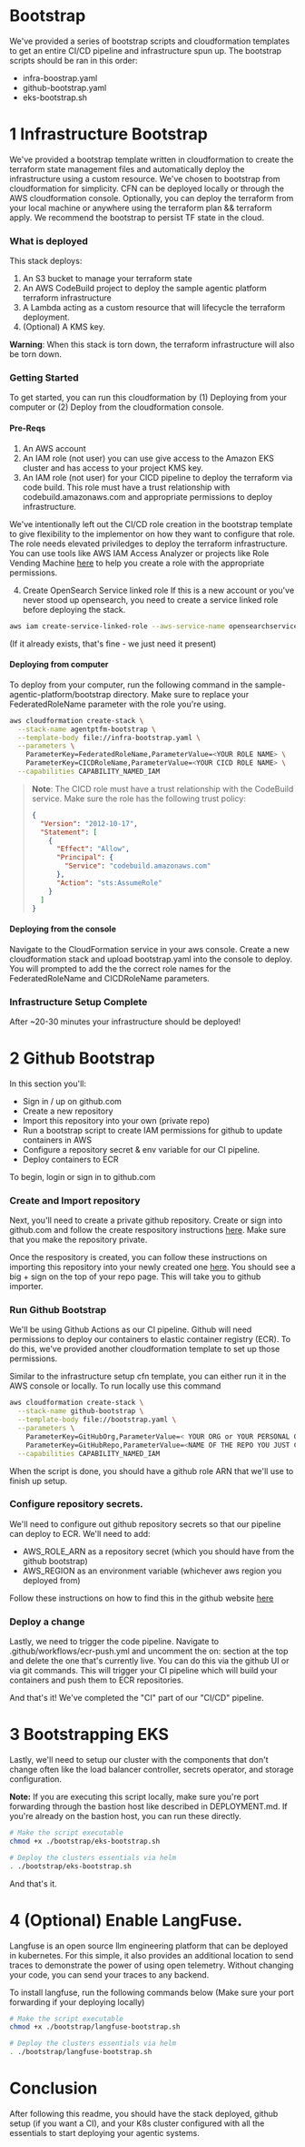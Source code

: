 # Bootstrap
We've provided a series of bootstrap scripts and cloudformation templates to get an entire CI/CD pipeline and infrastructure spun up. The bootstrap scripts should be ran in this order:
* infra-boostrap.yaml
* github-bootstrap.yaml
* eks-bootstrap.sh

# 1 Infrastructure Bootstrap
We've provided a bootstrap template written in cloudformation to create the terraform state management files and automatically deploy the infrastructure using a custom resource. We've chosen to bootstrap from cloudformation for simplicity. CFN can be deployed locally or through the AWS cloudformation console. Optionally, you can deploy the terraform from your local machine or anywhere using the terraform plan && terraform apply. We recommend the bootstrap to persist TF state in the cloud. 

### What is deployed
This stack deploys: 
1. An S3 bucket to manage your terraform state
2. An AWS CodeBuild project to deploy the sample agentic platform terraform infrastructure
3. A Lambda acting as a custom resource that will lifecycle the terraform deployment. 
5. (Optional) A KMS key. 

**Warning**: When this stack is torn down, the terraform infrastructure will also be torn down. 

### Getting Started
To get started, you can run this cloudformation by (1) Deploying from your computer or (2) Deploy from the cloudformation console.

#### Pre-Reqs
1. An AWS account 
2. An IAM role (not user) you can use give access to the Amazon EKS cluster and has access to your project KMS key.
3. An IAM role (not user) for your CICD pipeline to deploy the terraform via code build. This role must have a trust relationship with codebuild.amazonaws.com and appropriate permissions to deploy infrastructure.

We've intentionally left out the CI/CD role creation in the bootstrap template to give flexibility to the implementor on how they want to configure that role. The role needs elevated priviledges to deploy the terraform infrastructure. You can use tools like AWS IAM Access Analyzer or projects like Role Vending Machine [here](https://github.com/aws-samples/role-vending-machine) to help you create a role with the appropriate permissions.

4. Create OpenSearch Service linked role
If this is a new account or you've never stood up opensearch, you need to create a service linked role before deploying the stack.

```bash
aws iam create-service-linked-role --aws-service-name opensearchservice.amazonaws.com
```
(If it already exists, that's fine - we just need it present)


#### Deploying from computer
To deploy from your computer, run the following command in the sample-agentic-platform/bootstrap directory. Make sure to replace your FederatedRoleName parameter with the role you're using. 
```bash
aws cloudformation create-stack \
  --stack-name agentptfm-bootstrap \
  --template-body file://infra-bootstrap.yaml \
  --parameters \
    ParameterKey=FederatedRoleName,ParameterValue=<YOUR ROLE NAME> \
    ParameterKey=CICDRoleName,ParameterValue=<YOUR CICD ROLE NAME> \
  --capabilities CAPABILITY_NAMED_IAM
```

> **Note**: The CICD role must have a trust relationship with the CodeBuild service. Make sure the role has the following trust policy:
> ```json
> {
>   "Version": "2012-10-17",
>   "Statement": [
>     {
>       "Effect": "Allow",
>       "Principal": {
>         "Service": "codebuild.amazonaws.com"
>       },
>       "Action": "sts:AssumeRole"
>     }
>   ]
> }
> ```
#### Deploying from the console
Navigate to the CloudFormation service in your aws console. Create a new cloudformation stack and upload bootstrap.yaml into the console to deploy. You will prompted to add the the correct role names for the FederatedRoleName and CICDRoleName parameters.

### Infrastructure Setup Complete
After ~20-30 minutes your infrastructure should be deployed!

# 2 Github Bootstrap
In this section you'll:
* Sign in / up on github.com
* Create a new repository
* Import this repository into your own (private repo)
* Run a bootstrap script to create IAM permissions for github to update containers in AWS
* Configure a repository secret & env variable for our CI pipeline.
* Deploy containers to ECR

To begin, login or sign in to github.com

### Create and Import repository
Next, you'll need to create a private github repository. Create or sign into github.com and follow the create respository instructions [here](https://docs.github.com/en/repositories/creating-and-managing-repositories/quickstart-for-repositories). Make sure that you make the repository private.

Once the respository is created, you can follow these instructions on importing this repository into your newly created one [here](https://docs.github.com/en/migrations/importing-source-code/using-github-importer/importing-a-repository-with-github-importer). You should see a big + sign on the top of your repo page. This will take you to github importer.


### Run Github Bootstrap
We'll be using Github Actions as our CI pipeline. Github will need permissions to deploy our containers to elastic container registry (ECR). To do this, we've provided another cloudformation template to set up those permissions. 

Similar to the infrastructure setup cfn template, you can either run it in the AWS console or locally. To run locally use this command
```bash
aws cloudformation create-stack \
  --stack-name github-bootstrap \
  --template-body file://bootstrap.yaml \
  --parameters \
    ParameterKey=GitHubOrg,ParameterValue=< YOUR ORG or YOUR PERSONAL GITHUB USER ID > \
    ParameterKey=GitHubRepo,ParameterValue=<NAME OF THE REPO YOU JUST CREATED> \
  --capabilities CAPABILITY_NAMED_IAM
```

When the script is done, you should have a github role ARN that we'll use to finish up setup. 

### Configure repository secrets. 
We'll need to configure out github repository secrets so that our pipeline can deploy to ECR. We'll need to add:
* AWS_ROLE_ARN as a repository secret (which you should have from the github bootstrap)
* AWS_REGION as an environment variable (whichever aws region you deployed from)

Follow these instructions on how to find this in the github website [here](https://docs.github.com/en/actions/security-for-github-actions/security-guides/using-secrets-in-github-actions)

### Deploy a change
Lastly, we need to trigger the code pipeline. Navigate to .github/workflows/ecr-push.yml and uncomment the on: section at the top and delete the one that's currently live. You can do this via the github UI or via git commands. This will trigger your CI pipeline which will build your containers and push them to ECR repositories.

And that's it! We've completed the "CI" part of our "CI/CD" pipeline.


# 3 Bootstrapping EKS
Lastly, we'll need to setup our cluster with the components that don't change often like the load balancer controller, secrets operator, and storage configuration.

**Note:** If you are executing this script locally, make sure you're port forwarding through the bastion host like described in DEPLOYMENT.md. If you're already on the bastion host, you can run these directly.

```bash
# Make the script executable
chmod +x ./bootstrap/eks-bootstrap.sh 

# Deploy the clusters essentials via helm
. ./bootstrap/eks-bootstrap.sh
```

And that's it. 

# 4 (Optional) Enable LangFuse. 
Langfuse is an open source llm engineering platform that can be deployed in kubernetes. For this simple, it also provides an additional location to send traces to demonstrate the power of using open telemetry. Without changing your code, you can send your traces to any backend. 

To install langfuse, run the following commands below (Make sure your port forwarding if your deploying locally)

```bash
# Make the script executable
chmod +x ./bootstrap/langfuse-bootstrap.sh 

# Deploy the clusters essentials via helm
. ./bootstrap/langfuse-bootstrap.sh 
```

# Conclusion
After following this readme, you should have the stack deployed, github setup (if you want a CI), and your K8s cluster configured with all the essentials to start deploying your agentic systems. 